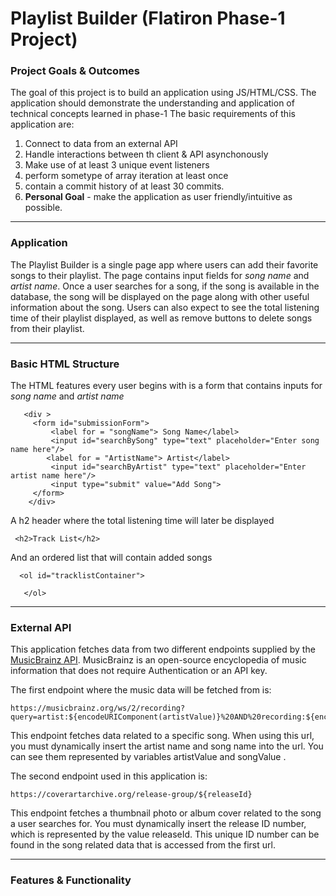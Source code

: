 # Playlist Builder (Flatiron Phase-1 Project)

### Project Goals & Outcomes

The goal of this project is to build an application using JS/HTML/CSS. 
The application should demonstrate the understanding and application of technical concepts learned in phase-1
The basic requirements of this application are:

1. Connect to data from an external API
2. Handle interactions between th client & API asynchonously
3. Make use of at least 3 unique event listeners 
4. perform sometype of array iteration at least once
5. contain a commit history of at least 30 commits. 
6. **Personal Goal** - make the application as user friendly/intuitive as possible. 

***

### Application

The Playlist Builder is a single page app where users can add their favorite songs to their playlist. The page contains input fields for *song name* and *artist name*. Once a user searches for a song, if the song is available in the database, the song will be displayed on the page along with other useful information about the song. Users can also expect to see the total listening time of their playlist displayed, as well as remove buttons to delete songs from their playlist. 

***
### Basic HTML Structure

The HTML features every user begins with is a form that contains inputs for *song name* and *artist name* 

```
   <div >
     <form id="submissionForm">
         <label for = "songName"> Song Name</label>
         <input id="searchBySong" type="text" placeholder="Enter song name here"/>
        <label for = "ArtistName"> Artist</label>
         <input id="searchByArtist" type="text" placeholder="Enter artist name here"/>
         <input type="submit" value="Add Song">
     </form>
    </div>
```
A h2 header where the total listening time will later be displayed 

```
 <h2>Track List</h2>
```
And an ordered list that will contain added songs
```
  <ol id="tracklistContainer">

   </ol>
```

***
### External API
This application fetches data from two different endpoints supplied by the [MusicBrainz API](https://musicbrainz.org/doc/About). MusicBrainz is an open-source encyclopedia of music information that does not require Authentication or an API key.

The first endpoint where the music data will be fetched from is: 
```
https://musicbrainz.org/ws/2/recording?query=artist:${encodeURIComponent(artistValue)}%20AND%20recording:${encodeURIComponent(songValue)}&fmt=json
```
This endpoint fetches data related to a specific song. When using this url, you must dynamically insert the artist name and song name into the url. You can see them represented by variables artistValue and songValue .

The second endpoint used in this application is:
```
https://coverartarchive.org/release-group/${releaseId}
```
This endpoint fetches a thumbnail photo or album cover related to the song a user searches for. You must dynamically insert the release ID number, which is represented by the value releaseId. This unique ID number can be found in the song related data that is accessed from the first url. 
***
### Features & Functionality
